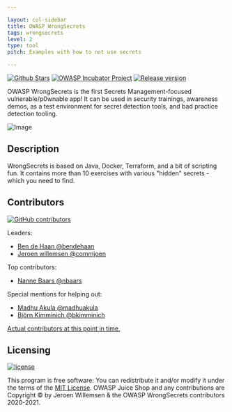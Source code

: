 ```yaml
---

layout: col-sidebar
title: OWASP WrongSecrets
tags: wrongsecrets
level: 2
type: tool
pitch: Examples with how to not use secrets

---
```

[![Github Stars](https://img.shields.io/github/stars/commjoen/wrongsecrets?label=Stars%20WrongSecrets&style=social)](https://github.com/commjoen/wrongsecrets/stargazers)
[![OWASP Incubator Project](https://img.shields.io/badge/OWASP-Incubator%20project-48A646.svg)](https://owasp.org/projects/)
[![Release version](https://img.shields.io/github/v/release/commjoen/wrongsecrets)](https://github.com/commjoen/wrongsecrets/releases/latest)

OWASP WrongSecrets is the first Secrets Management-focused vulnerable/p0wnable app! It can be used in security trainings, awareness demos, as a test environment for secret detection tools, and bad practice detection tooling.

![Image](https://raw.githubusercontent.com/commjoen/wrongsecrets/master/screenshot.png)

## Description

WrongSecrets is based on Java, Docker, Terraform, and a bit of scripting fun. It contains more than 10 exercises with various "hidden" secrets - which you need to find.

## Contributors

[![GitHub contributors](https://img.shields.io/github/contributors/commjoen/wrongsecrets.svg)](https://github.com/commjoen/wrongsecrets/graphs/contributors)

Leaders:

- [Ben de Haan @bendehaan](https://github.com/bendehaan)
- [Jeroen willemsen @commjoen](https://github.com/commjoen)

Top contributors:

- [Nanne Baars @nbaars](https://github.com/nbaars)

Special mentions for helping out:

- [Madhu Akula @madhuakula](https://github.com/madhuakula)
- [Björn Kimminich @bkimminich](https://github.com/bkimminich)

[Actual contributors at this point in time.](https://github.com/commjoen/wrongsecrets/graphs/contributors)

## Licensing

[![license](https://img.shields.io/github/license/commjoen/wrongsecrets.svg)](https://github.com/commjoen/wrongsecrets/blob/master/LICENSE)

This program is free software: You can redistribute it and/or modify it
under the terms of the
[MIT License](https://github.com/commjoen/wrongsecrets/blob/master/LICENSE).
OWASP Juice Shop and any contributions are Copyright © by Jeroen Willemsen & the OWASP WrongSecrets contributors 2020-2021.
